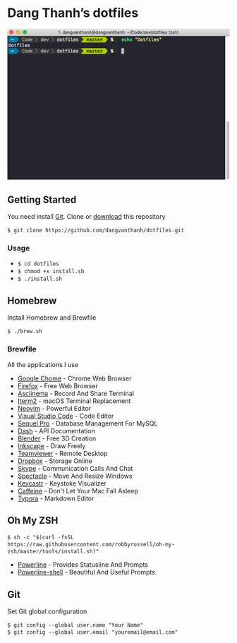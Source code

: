 # Dang Thanh’s dotfiles

![](screenshot.png)

## Getting Started

You need install [Git](https://git-scm.com/). Clone or [download](https://github.com/dangvanthanh/dotfiles/archive/master.zip) this repository

```shell
$ git clone https://github.com/dangvanthanh/dotfiles.git
```

### Usage

- `$ cd dotfiles`
- `$ chmod +x install.sh`
- `$ ./install.sh`

## Homebrew

Install Homebrew and Brewfile

```shell
$ ./brew.sh
```

### Brewfile

All the applications I use

- [Google Chome](https://www.google.com/chrome/) - Chrome Web Browser
- [Firefox](https://www.mozilla.org/en-US/firefox/new/) - Free Web Browser
- [Asciinema](https://asciinema.org/) - Record And Share Terminal
- [Iterm2](https://www.iterm2.com/) - macOS Terminal Replacement
- [Neovim](https://github.com/neovim/neovim) - Powerful Editor
- [Visual Studio Code](https://code.visualstudio.com/) - Code Editor
- [Sequel Pro](https://www.sequelpro.com/) - Database Management For MySQL
- [Dash](https://kapeli.com/dash) - API Documentation
- [Blender](https://www.blender.org/) - Free 3D Creation
- [Inkscape](https://inkscape.org/en/) - Draw Freely
- [Teamviewer](https://www.teamviewer.com/en/) - Remote Desktop
- [Dropbox](https://www.dropbox.com/) - Storage Online
- [Skype](https://www.skype.com/en/) - Communication Calls And Chat
- [Spectacle](https://www.spectacleapp.com/) - Move And Resize Windows
- [Keycastr](https://github.com/keycastr/keycastr) - Keystoke Visualizer
- [Caffeine](http://lightheadsw.com/caffeine/) - Don't Let Your Mac Fall Asleep
- [Typora](https://typora.io/) - Markdown Editor

## Oh My ZSH

```shell
$ sh -c "$(curl -fsSL https://raw.githubusercontent.com/robbyrussell/oh-my-zsh/master/tools/install.sh)"
```

- [Powerline](https://github.com/powerline/powerline) - Provides Statusline And Prompts
- [Powerline-shell](https://github.com/b-ryan/powerline-shell) - Beautiful And Useful Prompts

## Git

Set Git global configuration

```shell
$ git config --global user.name "Your Name"
$ git config --global user.email "youremail@email.com"
```
